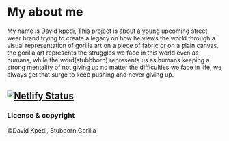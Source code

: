 # My about me 

My name is David kpedi,
This project is about a young upcoming street wear brand trying to create a legacy on how he views the world through a visual representation of gorilla art on a piece of fabric or on a plain canvas. the gorilla art represents the struggles we face in this world even as humans, while the word(stubbborn) represents us as humans keeping a strong mentality of not giving up no matter the difficulties we face in life, we always get that surge to keep pushing and never giving up.
 
[![Netlify Status](https://api.netlify.com/api/v1/badges/c620ad69-e47c-4e72-979b-a0423812b6ae/deploy-status)](https://app.netlify.com/sites/about-me-davidkpedi/deploys)
---
### License & copyright


 ©David Kpedi, Stubborn Gorilla